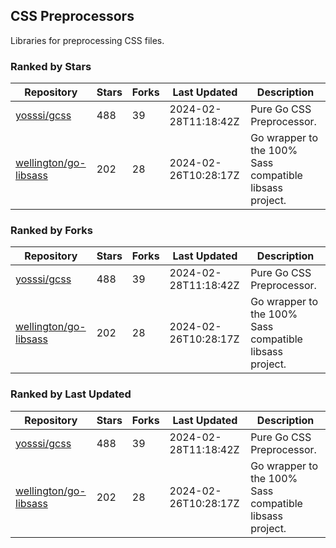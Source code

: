 ## CSS Preprocessors

Libraries for preprocessing CSS files.

### Ranked by Stars

| Repository | Stars | Forks | Last Updated | Description | 
|------------|-------|-------|--------------|-------------|
| [yosssi/gcss](https://github.com/yosssi/gcss) | 488 | 39 | 2024-02-28T11:18:42Z |  Pure Go CSS Preprocessor. |
| [wellington/go-libsass](https://github.com/wellington/go-libsass) | 202 | 28 | 2024-02-26T10:28:17Z |  Go wrapper to the 100% Sass compatible libsass project. |

### Ranked by Forks

| Repository | Stars | Forks | Last Updated | Description | 
|------------|-------|-------|--------------|-------------|
| [yosssi/gcss](https://github.com/yosssi/gcss) | 488 | 39 | 2024-02-28T11:18:42Z |  Pure Go CSS Preprocessor. |
| [wellington/go-libsass](https://github.com/wellington/go-libsass) | 202 | 28 | 2024-02-26T10:28:17Z |  Go wrapper to the 100% Sass compatible libsass project. |

### Ranked by Last Updated

| Repository | Stars | Forks | Last Updated | Description | 
|------------|-------|-------|--------------|-------------|
| [yosssi/gcss](https://github.com/yosssi/gcss) | 488 | 39 | 2024-02-28T11:18:42Z |  Pure Go CSS Preprocessor. |
| [wellington/go-libsass](https://github.com/wellington/go-libsass) | 202 | 28 | 2024-02-26T10:28:17Z |  Go wrapper to the 100% Sass compatible libsass project. |

